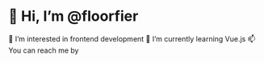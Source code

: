 # 👋 Hi, I’m @floorfier
👀 I’m interested in frontend development
🌱 I’m currently learning Vue.js
📫 You can reach me by

<!---
floorfier/floorfier is a ✨ special ✨ repository because its `README.md` (this file) appears on your GitHub profile.
You can click the Preview link to take a look at your changes.
--->
